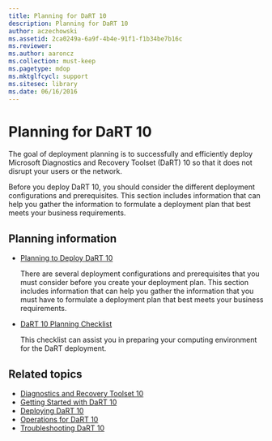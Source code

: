 ```yaml
---
title: Planning for DaRT 10
description: Planning for DaRT 10
author: aczechowski
ms.assetid: 2ca0249a-6a9f-4b4e-91f1-f1b34be7b16c
ms.reviewer:
ms.author: aaroncz
ms.collection: must-keep
ms.pagetype: mdop
ms.mktglfcycl: support
ms.sitesec: library
ms.date: 06/16/2016
---
```


# Planning for DaRT 10

The goal of deployment planning is to successfully and efficiently deploy Microsoft Diagnostics and Recovery Toolset (DaRT) 10 so that it does not disrupt your users or the network.

Before you deploy DaRT 10, you should consider the different deployment configurations and prerequisites. This section includes information that can help you gather the information to formulate a deployment plan that best meets your business requirements.

## Planning information

- [Planning to Deploy DaRT 10](planning-to-deploy-dart-10.md)

    There are several deployment configurations and prerequisites that you must consider before you create your deployment plan. This section includes information that can help you gather the information that you must have to formulate a deployment plan that best meets your business requirements.

- [DaRT 10 Planning Checklist](dart-10-planning-checklist.md)

    This checklist can assist you in preparing your computing environment for the DaRT deployment.

## Related topics

- [Diagnostics and Recovery Toolset 10](index.md)
- [Getting Started with DaRT 10](getting-started-with-dart-10.md)
- [Deploying DaRT 10](deploying-dart-10.md)
- [Operations for DaRT 10](operations-for-dart-10.md)
- [Troubleshooting DaRT 10](troubleshooting-dart-10.md)
